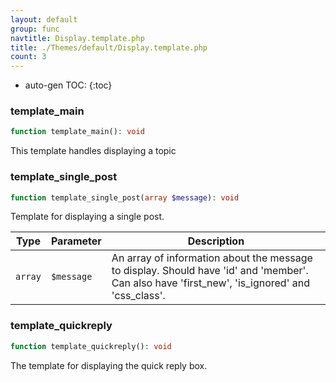```yaml
---
layout: default
group: func
navtitle: Display.template.php
title: ./Themes/default/Display.template.php
count: 3
---
```

* auto-gen TOC:
{:toc}
### template_main

```php
function template_main(): void
```
This template handles displaying a topic



### template_single_post

```php
function template_single_post(array $message): void
```
Template for displaying a single post.



Type|Parameter|Description
---|---|---
`array`|`$message`|An array of information about the message to display. Should have 'id' and 'member'. Can also have 'first_new', 'is_ignored' and 'css_class'.

### template_quickreply

```php
function template_quickreply(): void
```
The template for displaying the quick reply box.




